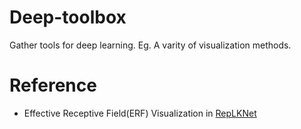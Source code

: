 # Deep-toolbox
Gather tools for deep learning. Eg.  A varity of visualization methods.
# Reference
* Effective Receptive Field(ERF) Visualization in [RepLKNet](https://github.com/DingXiaoH/RepLKNet-pytorch)
